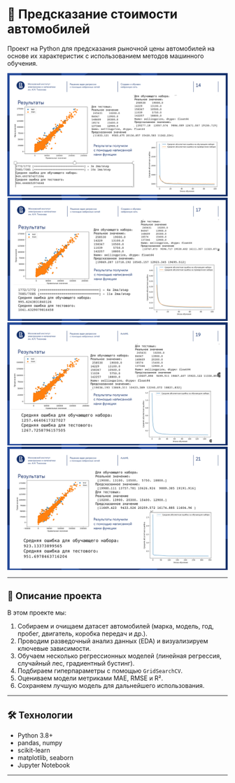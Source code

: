 # 🚗 Предсказание стоимости автомобилей

Проект на Python для предсказания рыночной цены автомобилей на основе их характеристик с использованием методов машинного обучения.

![Result](./Screenshots/1.png)  
![Result](./Screenshots/2.png)  
![Result](./Screenshots/3.png)  
![Result](./Screenshots/4.png)  

---

## 📌 Описание проекта

В этом проекте мы:

1. Собираем и очищаем датасет автомобилей (марка, модель, год, пробег, двигатель, коробка передач и др.).  
2. Проводим разведочный анализ данных (EDA) и визуализируем ключевые зависимости.  
3. Обучаем несколько регрессионных моделей (линейная регрессия, случайный лес, градиентный бустинг).  
4. Подбираем гиперпараметры с помощью `GridSearchCV`.  
5. Оцениваем модели метриками MAE, RMSE и R².  
6. Сохраняем лучшую модель для дальнейшего использования.

---

## 🛠️ Технологии

- Python 3.8+  
- pandas, numpy  
- scikit-learn  
- matplotlib, seaborn  
- Jupyter Notebook  

---

